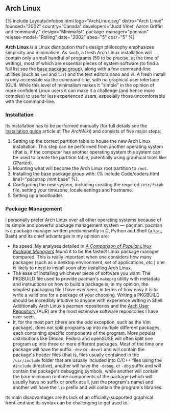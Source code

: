 ## Arch Linux
{% include Layouts/infobox.html logo="ArchLinux.svg" distro="Arch Linux" founded="2002" country="Canada" developers="Judd Vinet, Aaron Griffin and community." design="Minimalist" package-manager="pacman" release-model="Rolling" date="2002" sbes="5" cosr="5" %}

**Arch Linux** is a Linux distribution that's design philosophy emphasizes simplicity and minimalism. As such, a fresh Arch Linux installation will contain only a small handful of programs (50 to be precise, at the time of writing), most of which are essential pieces of system software (to find a full list see the [base package group](https://www.archlinux.org/groups/x86_64/base/)), along with a few command-line utilities (such as `sed` and `tar`) and the text editors nano and vi. A fresh install is only accessible via the command-line, with no graphical user interface (GUI). While this level of minimalism makes it "simple" in the opinion of more confident Linux users it can make it a challenge (and hence more complex) to use for less experienced users, especially those uncomfortable with the command-line.

### Installation
Its installation has to be performed manually (for full details see the [Installation guide](https://wiki.archlinux.org/index.php/Installation_guide) article at *The ArchWiki*) and consists of five major steps:

1. Setting up the correct partition table to house the new Arch Linux installation. This step can be performed from another operating system (that is, if the computer has another operating system this system can be used to create the partition table, potentially using graphical tools like GParted).
2. Mounting what will become the Arch Linux root partition to `/mnt`.
3. Installing the base package group with: {% include Code/coders.html line1="pacstrap /mnt base" %}.
4. Configuring the new system, including creating the required `/etc/fstab` file, setting your timezone, locale settings and hostname.
5. Setting up a bootloader.

### Package Management
I personally prefer Arch Linux over all other operating systems because of its simple and powerful package management system &mdash; pacman. pacman is a package manager written predominantly in C, Python and Shell (<abbr title="Also known as">a.k.a.</abbr>, Bash) and its chief advantages in my opinion are:

* Its speed. My analyses detailed in [*A Comparison of Popular Linux Package Managers*](/comparison-of-package-managers/) found it to be the fastest Linux package manager compared. This is really important when one considers how many packages (such as a desktop environment, set of applications, *etc.*) one is likely to need to install soon after installing Arch Linux.
* The ease of installing whichever piece of software you want. The PKGBUILD file used to provide pacman's `makepkg` utility with metadata and instructions on how to build a package is, in my opinion, the simplest packaging file I have ever seen, in terms of how easy it is to write a valid one for a package of your choosing. Writing a PKGBUILD should be incredibly intuitive to anyone with experience writing in Shell. Additionally Arch Linux's pacman repositories and the [Arch User Repository](https://aur.archlinux.org) (AUR) are the most extensive software repositories I have ever seen.
* It, for the most part (there are the odd exception, such as the Vim package), does not split programs up into multiple different packages, each containing specific components of the program. More popular distributions like Debian, Fedora and openSUSE will often split one program up into three or more different packages. Most of the time one package will have the suffix `-dev` or `-devel` and will contain the package's header files (that is, files usually contained in the `/usr/include` folder that are usually included into C/C++ files using the `#include` directive), another will have the `-debug`, or `-dbg` suffix and will contain the package's debugging symbols, while another will contain the bare minimum runtime components of the package (which will usually have no suffix or prefix at all, just the program's name) and another will have the `lib` prefix and will contain the program's libraries.

Its main disadvantages are its lack of an officially-supported graphical front-end and its syntax can be challenging to get used to.
